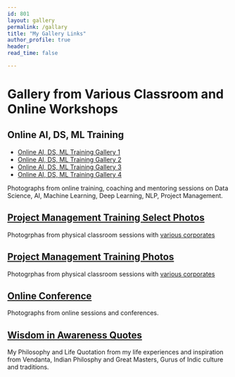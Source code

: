 ```yaml
---
id: 801    
layout: gallery
permalink: /gallary
title: "My Gallery Links"
author_profile: true
header:
read_time: false

---
```


# Gallery from Various Classroom and Online Workshops

## Online AI, DS, ML Training
- [Online AI, DS, ML Training Gallery 1](/gallary/slider-online-sessions1)
- [Online AI, DS, ML Training Gallery 2](/gallary/slider-online-sessions2)
- [Online AI, DS, ML Training Gallery 3](/gallary/slider-online-sessions3)
- [Online AI, DS, ML Training Gallery 4](/gallary/slider-online-sessions4)
  
Photographs from online training, coaching and mentoring sessions on Data Science, AI, Machine Learning, Deep Learning, NLP, Project Management.

## [Project Management Training Select Photos](/gallary/slider-pm-selected-photos)
Photogrphas from physical classroom sessions with [various corporates](/clients)

## [Project Management Training Photos](/gallary/slider-pm-workshops)
Photogrphas from physical classroom sessions with [various corporates](/clients)

## [Online Conference](/gallary/slider-online-conferences)
Photographs from online sessions and conferences.

## [Wisdom in Awareness Quotes](/quotations-blog)
My Philosophy and Life Quotation from my life experiences and inspiration from Vendanta, Indian Philosphy and Great Masters, Gurus of Indic culture and traditions. 